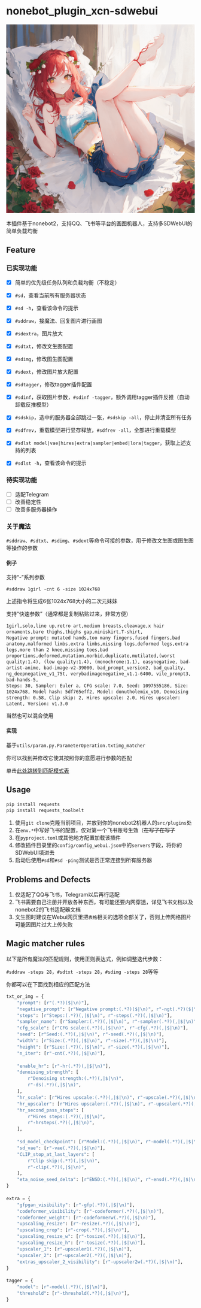 # nonebot_plugin_xcn-sdwebui

![banner](example.png)

本插件基于nonebot2，支持QQ、飞书等平台的画图机器人，支持多SDWebUI的简单负载均衡

## Feature

### 已实现功能

- [x] 简单的优先级任务队列和负载均衡（不稳定）

- [x] `#sd`，查看当前所有服务器状态
- [x] `#sd -h`，查看该命令的提示

- [x] `#sddraw`，接魔法、回复图片进行画图
- [x] `#sdextra`，图片放大

- [x] `#sdtxt`，修改文生图配置
- [x] `#sdimg`，修改图生图配置
- [x] `#sdext`，修改图片放大配置
- [x] `#sdtagger`，修改tagger插件配置

- [x] `#sdinf`，获取图片参数，`#sdinf -tagger`，额外调用tagger插件反推（自动卸载反推模型）

- [x] `#sdskip`，选中的服务器全部跳过一张，`#sdskip -all`，停止并清空所有任务
- [x] `#sdfrev`，重载模型进行显存释放，`#sdfrev -all`，全部进行重载模型

- [x] `#sdlst model|vae|hires|extra|sampler|embed|lora|tagger`，获取上述支持的列表
- [x] `#sdlst -h`，查看该命令的提示


### 待实现功能

- [ ] 适配Telegram
- [ ] 改善稳定性
- [ ] 改善多服务器操作

### 关于魔法

`#sddraw`、`#sdtxt`、`#sdimg`、`#sdext`等命令可接的参数，用于修改文生图或图生图等操作的参数

#### 例子

支持“-”系列参数

```
#sddraw 1girl -cnt 6 -size 1024x768
```

上述指令将生成6张1024x768大小的二次元妹妹

支持“快速参数”（通常都是复制粘贴过来，非常方便）

```
1girl,solo,line up,retro art,medium breasts,cleavage,x hair ornaments,bare thighs,thighs gap,miniskirt,T-shirt,
Negative prompt: mutated hands,too many fingers,fused fingers,bad anatomy,malformed limbs,extra limbs,missing legs,deformed legs,extra legs,more than 2 knee,missing toes,bad proportions,deformed,mutation,morbid,duplicate,mutilated,(worst quality:1.4), (low quality:1.4), (monochrome:1.1), easynegative, bad-artist-anime, bad-image-v2-39000, bad_prompt_version2, bad_quality, ng_deepnegative_v1_75t, verybadimagenegative_v1.1-6400, vile_prompt3, bad-hands-5,
Steps: 30, Sampler: Euler a, CFG scale: 7.0, Seed: 1097555186, Size: 1024x768, Model hash: 5df765eff2, Model: donutholemix_v10, Denoising strength: 0.58, Clip skip: 2, Hires upscale: 2.0, Hires upscaler: Latent, Version: v1.3.0
```

当然也可以混合使用

#### 实现

基于`utils/param.py.ParameterOperation.txtimg_matcher`

你可以找到并修改它使其按照你的意愿进行参数的匹配

单击[此处跳转到匹配模式表](#magic-matcher-rules)

## Usage

```bash
pip install requests
pip install requests_toolbelt
```

1. 使用`git clone`克隆当前项目，并放到你的nonebot2机器人的`src/plugins`处
2. 在`env.*`中写好飞书的配置，仅对第一个飞书账号生效（~~在写了在写了~~
3. 在`pyproject.toml`或其他地方配置加载该插件
4. 修改插件目录里的`config/config_webui.json`中的`servers`字段，将你的SDWebUI填进去
5. 启动后使用`#sd`和`#sd -ping`测试是否正常连接到所有服务器

## Problems and Defects

1. 仅适配了QQ与飞书，Telegram以后再行适配
2. 飞书需要自己注册并开放各种东西，有可能还要内网穿透，详见飞书文档以及nonebot2的飞书适配器文档
3. 文生图时建议在Webui网页里把`表格`相关的选项全部关了，否则上传网格图片可能因图片过大上传失败

## Magic matcher rules

以下是所有魔法的匹配规则，使用正则表达式，例如调整迭代步数：

`#sddraw -steps 28`，`#sdtxt -steps 28`，`#sdimg -steps 28`等等

你都可以在下面找到相应的匹配方法

```python
txt_or_img = {
    "prompt": [r"(.*?)($|\n)"],
    "negative_prompt": [r"Negative prompt:(.*?)($|\n)", r"-ngt(.*?)($|\n)"],
    "steps": [r"Steps:(.*?)(,|$|\n)", r"-steps(.*?)(,|$|\n)"],
    "sampler_name": [r"Sampler:(.*?)(,|$|\n)", r"-sampler(.*?)(,|$|\n)"],
    "cfg_scale": [r"CFG scale:(.*?)(,|$|\n)", r"-cfg(.*?)(,|$|\n)"],
    "seed": [r"Seed:(.*?)(,|$|\n)", r"-seed(.*?)(,|$|\n)"],
    "width": [r"Size:(.*?)(,|$|\n)", r"-size(.*?)(,|$|\n)"],
    "height": [r"Size:(.*?)(,|$|\n)", r"-size(.*?)(,|$|\n)"],
    "n_iter": [r"-cnt(.*?)(,|$|\n)"],

    "enable_hr": [r"-hr(.*?)(,|$|\n)"],
    "denoising_strength": [
        r"Denoising strength:(.*?)(,|$|\n)",
        r"-ds(.*?)(,|$|\n)",
    ],
    "hr_scale": [r"Hires upscale:(.*?)(,|$|\n)", r"-upscale(.*?)(,|$|\n)"],
    "hr_upscaler": [r"Hires upscaler:(.*?)(,|$|\n)", r"-upscaler(.*?)(,|$|\n)"],
    "hr_second_pass_steps": [
        r"Hires steps:(.*?)(,|$|\n)",
        r"-hrsteps(.*?)(,|$|\n)",
    ],

    "sd_model_checkpoint": [r"Model:(.*?)(,|$|\n)", r"-model(.*?)(,|$|\n)"],
    "sd_vae": [r"-vae(.*?)(,|$|\n)"],
    "CLIP_stop_at_last_layers": [
        r"Clip skip:(.*?)(,|$|\n)",
        r"-clip(.*?)(,|$|\n)",
    ],
    "eta_noise_seed_delta": [r"ENSD:(.*?)(,|$|\n)", r"-ensd(.*?)(,|$|\n)"],
}

extra = {
    "gfpgan_visibility": [r"-gfp(.*?)(,|$|\n)"],
    "codeformer_visibility": [r"-codeformer(.*?)(,|$|\n)"],
    "codeformer_weight": [r"-codeformerw(.*?)(,|$|\n)"],
    "upscaling_resize": [r"-resize(.*?)(,|$|\n)"],
    "upscaling_crop": [r"-crop(.*?)(,|$|\n)"],
    "upscaling_resize_w": [r"-tosize(.*?)(,|$|\n)"],
    "upscaling_resize_h": [r"-tosize(.*?)(,|$|\n)"],
    "upscaler_1": [r"-upscaler1(.*?)(,|$|\n)"],
    "upscaler_2": [r"-upscaler2(.*?)(,|$|\n)"],
    "extras_upscaler_2_visibility": [r"-upscaler2w(.*?)(,|$|\n)"],
}

tagger = {
    "model": [r"-model(.*?)(,|$|\n)"],
    "threshold": [r"-threshold(.*?)(,|$|\n)"],
}
```